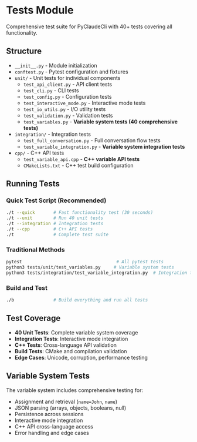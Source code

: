 # Tests Module

Comprehensive test suite for PyClaudeCli with 40+ tests covering all functionality.

## Structure

- `__init__.py` - Module initialization
- `conftest.py` - Pytest configuration and fixtures
- `unit/` - Unit tests for individual components
  - `test_api_client.py` - API client tests
  - `test_cli.py` - CLI tests
  - `test_config.py` - Configuration tests
  - `test_interactive_mode.py` - Interactive mode tests
  - `test_io_utils.py` - I/O utility tests
  - `test_validation.py` - Validation tests
  - `test_variables.py` - **Variable system tests (40 comprehensive tests)**
- `integration/` - Integration tests
  - `test_full_conversation.py` - Full conversation flow tests
  - `test_variable_integration.py` - **Variable system integration tests**
- `cpp/` - C++ API tests
  - `test_variable_api.cpp` - **C++ variable API tests**
  - `CMakeLists.txt` - C++ test build configuration

## Running Tests

### Quick Test Script (Recommended)
```bash
./t --quick       # Fast functionality test (30 seconds)
./t --unit        # Run 40 unit tests
./t --integration # Integration tests  
./t --cpp         # C++ API tests
./t               # Complete test suite
```

### Traditional Methods
```bash
pytest                                    # All pytest tests
python3 tests/unit/test_variables.py     # Variable system tests
python3 tests/integration/test_variable_integration.py  # Integration tests
```

### Build and Test
```bash
./b               # Build everything and run all tests
```

## Test Coverage

- **40 Unit Tests**: Complete variable system coverage
- **Integration Tests**: Interactive mode integration
- **C++ Tests**: Cross-language API validation
- **Build Tests**: CMake and compilation validation
- **Edge Cases**: Unicode, corruption, performance testing

## Variable System Tests

The variable system includes comprehensive testing for:
- Assignment and retrieval (`name=John`, `name`)
- JSON parsing (arrays, objects, booleans, null)
- Persistence across sessions
- Interactive mode integration
- C++ API cross-language access
- Error handling and edge cases